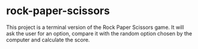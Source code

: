 # rock-paper-scissors

This project is a terminal version of the Rock Paper Scissors game. It will ask the user for an option, compare it with the random option chosen by the computer and calculate the score.
